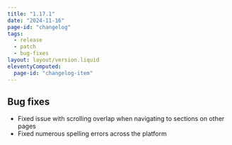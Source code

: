 ```yaml
---
title: "1.17.1"
date: "2024-11-16"
page-id: "changelog"
tags: 
  - release
  - patch
  - bug-fixes
layout: layout/version.liquid
eleventyComputed:
  page-id: "changelog-item"
---
```

## Bug fixes
- Fixed issue with scrolling overlap when navigating to sections on other pages
- Fixed numerous spelling errors across the platform